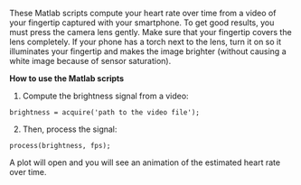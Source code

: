 These Matlab scripts compute your heart rate over time from a video of your fingertip captured with your smartphone. To get good results, you must press the camera lens gently. Make sure that your fingertip covers the lens completely. If your phone has a torch next to the lens, turn it on so it illuminates your fingertip and makes the image brighter (without causing a white image because of sensor saturation).


**How to use the Matlab scripts**

1) Compute the brightness signal from a video:  
```
brightness = acquire('path to the video file');
```

2) Then, process the signal:  
```
process(brightness, fps);
```

A plot will open and you will see an animation of the estimated heart rate over time.


